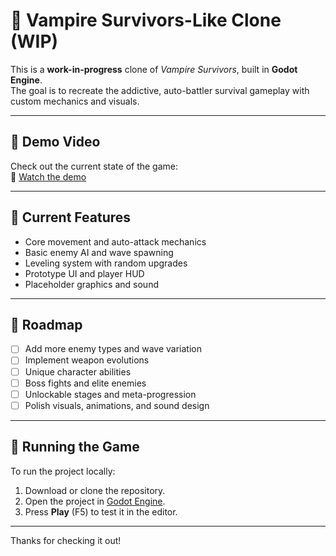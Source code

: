 # 🧛 Vampire Survivors-Like Clone (WIP)

This is a **work-in-progress** clone of *Vampire Survivors*, built in **Godot Engine**.  
The goal is to recreate the addictive, auto-battler survival gameplay with custom mechanics and visuals.

---

## 🎥 Demo Video

Check out the current state of the game:  
🔗 [Watch the demo](https://youtu.be/fu9N_tbNRlg)

---

## 🚧 Current Features

- Core movement and auto-attack mechanics
- Basic enemy AI and wave spawning
- Leveling system with random upgrades
- Prototype UI and player HUD
- Placeholder graphics and sound

---

## 📌 Roadmap

- [ ] Add more enemy types and wave variation  
- [ ] Implement weapon evolutions  
- [ ] Unique character abilities  
- [ ] Boss fights and elite enemies  
- [ ] Unlockable stages and meta-progression  
- [ ] Polish visuals, animations, and sound design  

---

## 📁 Running the Game

To run the project locally:

1. Download or clone the repository.
2. Open the project in [Godot Engine](https://godotengine.org/download).
3. Press **Play** (F5) to test it in the editor.

---

Thanks for checking it out!
